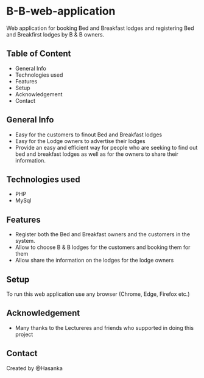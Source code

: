 # B-B-web-application
Web application for booking Bed and Breakfast lodges and registering Bed and Breakfirst lodges by B & B owners.

## Table of Content
* General Info
* Technologies used
* Features 
* Setup
* Acknowledgement
* Contact

## General Info
* Easy for the customers to finout Bed and Breakfast lodges
* Easy for the Lodge owners to advertise their lodges
* Provide an easy and efficient way for people who are seeking to find out bed and breakfast lodges as well as for the owners to share their information.

## Technologies used
* PHP
* MySql

## Features
* Register both the Bed and Breakfast owners and the customers in the system.
* Allow to choose B & B lodges for the customers and booking them for them
* Allow share the information on the lodges for the lodge owners

## Setup
To run this web application use any browser (Chrome, Edge, Firefox etc.)

## Acknowledgement
* Many thanks to the Lectureres and friends who supported in doing this project

## Contact
Created by @Hasanka

